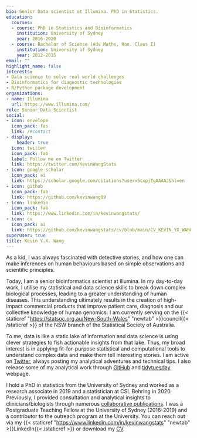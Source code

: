 ```yaml
---
bio: Senior Data scientist at Illumina. PhD in Statistics.
education:
  courses:
  - course: PhD in Statistics and Bioinformatics
    institution: University of Sydney
    year: 2016-2020
  - course: Bachelor of Science (Adv Maths, Hon. Class I)
    institution: University of Sydney
    year: 2012-2015
email: ""
highlight_name: false
interests:
- Data science to solve real world challenges
- Bioinformatics for diagnostic technologies
- R/Python package development
organizations:
- name: Illumina
  url: https://www.illumina.com/
role: Senior Data Scientist
social:
- icon: envelope
  icon_pack: fas
  link: /#contact
- display:
    header: true
  icon: twitter
  icon_pack: fab
  label: Follow me on Twitter
  link: https://twitter.com/KevinWangStats
- icon: google-scholar
  icon_pack: ai
  link: https://scholar.google.com/citations?user=ScxpjTgAAAAJ&hl=en
- icon: github
  icon_pack: fab
  link: https://github.com/kevinwang09
- icon: linkedin
  icon_pack: fab
  link: https://www.linkedin.com/in/kevinwangstats/
- icon: cv
  icon_pack: ai
  link: https://github.com/kevinwangstats/cv/blob/main/CV_KEVIN_YX_WANG_twopage.pdf
superuser: true
title: Kevin Y.X. Wang
---
```


As a kid, I was always fascinated with detective stories, and how one can make inferences on human behaviours based on simple observations and scientific principles. 

Today, I am a senior bioinformatics scientist at Illumina. In my day-to-day work, I utilise my statistical and data science skills to break down complex biological processes, leading to a greater understanding of human diseases. This understanding ultimately results in the creation of high-impact commercial products that improve patient care, diagnosis and our collective knowledge of human genomics. I am currently serving on the {{< staticref "https://statsoc.org.au/New-South-Wales" "newtab" >}}council{{< /staticref >}} of the NSW branch of the Statistical Society of Australia. 

To me, data is like a static lake of information and data science is using clever strategies to fish actionable insights from that lake. Thus, my broad interest is in applying fit-for-purpose statistical and computational tools to understand complex data and make them tell interesting stories. I am active on [Twitter](https://twitter.com/KevinWangStats), always posting my analytical adventures and technical tips. I also release some of my analytical work through [GitHub](https://github.com/kevinwang09) and [tidytuesday](https://kevinwang09.github.io/tidytuesday/) webpage.

I hold a PhD in statistics from the University of Sydney and worked as a research associate in 2019 and a statistician at CSL Behring in 2020. Previously, I provided consultation and analytical insights to clinicians/biologists through numerous [collaborative publications](https://scholar.google.com/citations?user=ScxpjTgAAAAJ&hl=en). I was a Postgraduate Teaching Fellow at the University of Sydney (2016-2019) and a contributor to the outreach program at the University. You can reach out via my {{< staticref "https://www.linkedin.com/in/kevinwangstats" "newtab" >}}LinkedIn{{< /staticref >}} or download my [CV](https://github.com/kevinwang09/cv/raw/master/CV_KEVIN_YX_WANG_twopage.pdf).
